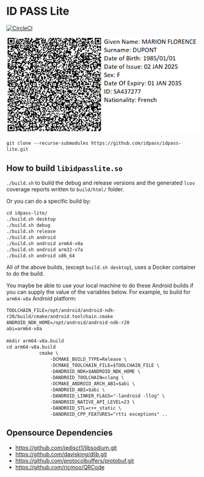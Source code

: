 # ID PASS Lite

[![CircleCI](https://circleci.com/gh/idpass/idpass-lite.svg?style=svg)](https://circleci.com/gh/idpass/idpass-lite)

![Alt text](idpasslite_qr.png?raw=true "api")


```
git clone --recurse-submodules https://github.com/idpass/idpass-lite.git
```

## How to build `libidpasslite.so` 

`./build.sh` to build the debug and release versions
and the generated `lcov` coverage reports written to `build/html/` folder. 

Or you can do a specific build by:

```
cd idpass-lite/
./build.sh desktop 
./build.sh debug   
./build.sh release
./build.sh android
./build.sh android arm64-v8a
./build.sh android arm32-v7a
./build.sh android x86_64
```

All of the above builds, (except `build.sh desktop`), uses a Docker 
container to do the build.

You maybe be able to use your local machine to do these Android builds 
if you can supply the value of the variables below. For example, to 
build for `arm64-v8a` Android platform:

```
TOOLCHAIN_FILE=/opt/android/android-ndk-r20/build/cmake/android.toolchain.cmake
ANDROID_NDK_HOME=/opt/android/android-ndk-r20
abi=arm64-v8a

mkdir arm64-v8a.build
cd arm64-v8a.build
            cmake \
                -DCMAKE_BUILD_TYPE=Release \
                -DCMAKE_TOOLCHAIN_FILE=$TOOLCHAIN_FILE \
                -DANDROID_NDK=$ANDROID_NDK_HOME \
                -DANDROID_TOOLCHAIN=clang \
                -DCMAKE_ANDROID_ARCH_ABI=$abi \
                -DANDROID_ABI=$abi \
                -DANDROID_LINKER_FLAGS="-landroid -llog" \
                -DANDROID_NATIVE_API_LEVEL=23 \
                -DANDROID_STL=c++_static \
                -DANDROID_CPP_FEATURES="rtti exceptions" ..
```

## Opensource Dependencies

- https://github.com/jedisct1/libsodium.git
- https://github.com/davisking/dlib.git
- https://github.com/protocolbuffers/protobuf.git
- https://github.com/ricmoo/QRCode

